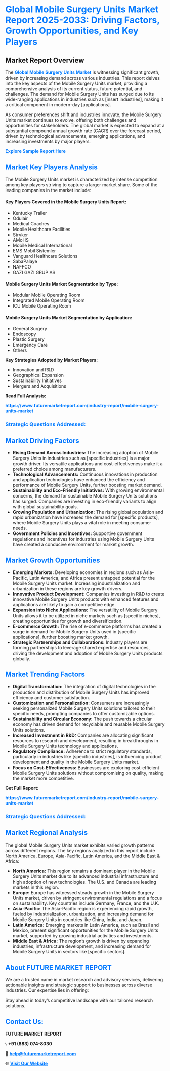 <h1 style="color: #007BFF;">Global Mobile Surgery Units Market Report 2025-2033: Driving Factors, Growth Opportunities, and Key Players</h1>

<section id="overview">
<h2>Market Report Overview</h2>
<p>The <a href="https://www.futuremarketreport.com/industry-report/mobile-surgery-units-market" style="color: #007BFF; text-decoration: none;"><strong>Global Mobile Surgery Units Market</strong></a> is witnessing significant growth, driven by increasing demand across various industries. This report delves into the key aspects of the Mobile Surgery Units market, providing a comprehensive analysis of its current status, future potential, and challenges. The demand for Mobile Surgery Units has surged due to its wide-ranging applications in industries such as [insert industries], making it a critical component in modern-day [applications].</p>
<p>As consumer preferences shift and industries innovate, the Mobile Surgery Units market continues to evolve, offering both challenges and opportunities for stakeholders. The global market is expected to expand at a substantial compound annual growth rate (CAGR) over the forecast period, driven by technological advancements, emerging applications, and increasing investments by major players.</p>
</section>

<section id="overview">
<p><a href="https://www.futuremarketreport.com/request-sample/reportId=27787" style="color: #007BFF; text-decoration: none;"><strong>Explore Sample Report Here</strong></a></p>
</section>

<section id="key-players">
<h2 style="color: #007BFF;">Market Key Players Analysis</h2>
<p>The Mobile Surgery Units market is characterized by intense competition among key players striving to capture a larger market share. Some of the leading companies in the market include:</p>
<h4>Key Players Covered in the Mobile Surgery Units Report:</h4>
<ul><li>Kentucky Trailer</li><li>Odulair</li><li>Medical Coaches</li><li>Mobile Healthcare Facilities</li><li>Stryker</li><li>AMoHS</li><li>Mobile Medical International</li><li>EMS Mobil Sistemler</li><li>Vanguard Healthcare Solutions</li><li>SabaPalaye</li><li>NAFFCO</li><li>GAZI GAZI GRUP AS</li></ul>
<h4>Mobile Surgery Units Market Segmentation by Type:</h4>
<ul><li>Modular Mobile Operating Room</li><li>Integrated Mobile Operating Room</li><li>ICU Mobile Operating Room</li></ul>

<h4>Mobile Surgery Units Market Segmentation by Application:</h4>
<ul><li>General Surgery</li><li>Endoscopy</li><li>Plastic Surgery</li><li>Emergency Care</li><li>Others</li></ul>
<p><strong>Key Strategies Adopted by Market Players:</strong></p>
<ul>
<li>Innovation and R&D</li>
<li>Geographical Expansion</li>
<li>Sustainability Initiatives</li>
<li>Mergers and Acquisitions</li>
</ul>
</section>

<section>
<p><strong>Read Full Analysis: </strong></p><a href="https://www.futuremarketreport.com/industry-report/mobile-surgery-units-market" style="color: #007BFF; text-decoration: none;"><strong>https://www.futuremarketreport.com/industry-report/mobile-surgery-units-market</strong></a>
<h3 style="color: #007BFF;">Strategic Questions Addressed:</h3>
</section>

<section id="driving-factors">
<h2 style="color: #007BFF;">Market Driving Factors</h2>
<ul>
<li><strong>Rising Demand Across Industries:</strong> The increasing adoption of Mobile Surgery Units in industries such as [specific industries] is a major growth driver. Its versatile applications and cost-effectiveness make it a preferred choice among manufacturers.</li>
<li><strong>Technological Advancements:</strong> Continuous innovations in production and application technologies have enhanced the efficiency and performance of Mobile Surgery Units, further boosting market demand.</li>
<li><strong>Sustainability and Eco-Friendly Initiatives:</strong> With growing environmental concerns, the demand for sustainable Mobile Surgery Units solutions has surged. Companies are investing in eco-friendly variants to align with global sustainability goals.</li>
<li><strong>Growing Population and Urbanization:</strong> The rising global population and rapid urbanization have increased the demand for [specific products], where Mobile Surgery Units plays a vital role in meeting consumer needs.</li>
<li><strong>Government Policies and Incentives:</strong> Supportive government regulations and incentives for industries using Mobile Surgery Units have created a conducive environment for market growth.</li>
</ul>
</section>

<section id="growth-opportunities">
<h2 style="color: #007BFF;">Market Growth Opportunities</h2>
<ul>
<li><strong>Emerging Markets:</strong> Developing economies in regions such as Asia-Pacific, Latin America, and Africa present untapped potential for the Mobile Surgery Units market. Increasing industrialization and urbanization in these regions are key growth drivers.</li>
<li><strong>Innovative Product Development:</strong> Companies investing in R&D to create innovative Mobile Surgery Units products with enhanced features and applications are likely to gain a competitive edge.</li>
<li><strong>Expansion into Niche Applications:</strong> The versatility of Mobile Surgery Units allows it to be utilized in niche markets such as [specific niches], creating opportunities for growth and diversification.</li>
<li><strong>E-commerce Growth:</strong> The rise of e-commerce platforms has created a surge in demand for Mobile Surgery Units used in [specific applications], further boosting market growth.</li>
<li><strong>Strategic Partnerships and Collaborations:</strong> Industry players are forming partnerships to leverage shared expertise and resources, driving the development and adoption of Mobile Surgery Units products globally.</li>
</ul>
</section>

<section id="trending-factors">
<h2 style="color: #007BFF;">Market Trending Factors</h2>
<ul>
<li><strong>Digital Transformation:</strong> The integration of digital technologies in the production and distribution of Mobile Surgery Units has improved efficiency and customer satisfaction.</li>
<li><strong>Customization and Personalization:</strong> Consumers are increasingly seeking personalized Mobile Surgery Units solutions tailored to their specific needs, prompting companies to offer customizable options.</li>
<li><strong>Sustainability and Circular Economy:</strong> The push towards a circular economy has driven demand for recyclable and reusable Mobile Surgery Units solutions.</li>
<li><strong>Increased Investment in R&D:</strong> Companies are allocating significant resources to research and development, resulting in breakthroughs in Mobile Surgery Units technology and applications.</li>
<li><strong>Regulatory Compliance:</strong> Adherence to strict regulatory standards, particularly in industries like [specific industries], is influencing product development and quality in the Mobile Surgery Units market.</li>
<li><strong>Focus on Cost-Effectiveness:</strong> Businesses are exploring cost-efficient Mobile Surgery Units solutions without compromising on quality, making the market more competitive.</li>
</ul>
</section>

<section>
<p><strong>Get Full Report: </strong></p><a href="https://www.futuremarketreport.com/industry-report/mobile-surgery-units-market" style="color: #007BFF; text-decoration: none;"><strong>https://www.futuremarketreport.com/industry-report/mobile-surgery-units-market</strong></a>
<h3 style="color: #007BFF;">Strategic Questions Addressed:</h3>
</section>


<section id="regional-analysis">
<h2 style="color: #007BFF;">Market Regional Analysis</h2>
<p>The global Mobile Surgery Units market exhibits varied growth patterns across different regions. The key regions analyzed in this report include North America, Europe, Asia-Pacific, Latin America, and the Middle East & Africa:</p>
<ul>
<li><strong>North America:</strong> This region remains a dominant player in the Mobile Surgery Units market due to its advanced industrial infrastructure and high adoption of new technologies. The U.S. and Canada are leading markets in this region.</li>
<li><strong>Europe:</strong> Europe has witnessed steady growth in the Mobile Surgery Units market, driven by stringent environmental regulations and a focus on sustainability. Key countries include Germany, France, and the U.K.</li>
<li><strong>Asia-Pacific:</strong> The Asia-Pacific region is experiencing rapid growth, fueled by industrialization, urbanization, and increasing demand for Mobile Surgery Units in countries like China, India, and Japan.</li>
<li><strong>Latin America:</strong> Emerging markets in Latin America, such as Brazil and Mexico, present significant opportunities for the Mobile Surgery Units market, supported by growing industrial activities and investments.</li>
<li><strong>Middle East & Africa:</strong> The region’s growth is driven by expanding industries, infrastructure development, and increasing demand for Mobile Surgery Units in sectors like [specific sectors].</li>
</ul>
</section>

<footer>
<h2 style="color: #007BFF;">About FUTURE MARKET REPORT</h2>
<p>We are a trusted name in market research and advisory services, delivering actionable insights and strategic support to businesses across diverse industries. Our expertise lies in offering:</p>

<p>Stay ahead in today’s competitive landscape with our tailored research solutions.</p>

<h2 style="color: #007BFF;">Contact Us:</h2>
<p><strong>FUTURE MARKET REPORT</strong></p>
<p>📞 <strong>+91 (883) 074-8030</strong></p>
<p>📧 <strong><a href="mailto:help@futuremarketreport.com" style="color: #007BFF;">help@futuremarketreport.com</a></strong></p>
<p>🌐 <strong><a href="https://www.futuremarketreport.com/" style="color: #007BFF;">Visit Our Website</a></strong></p>
</footer>